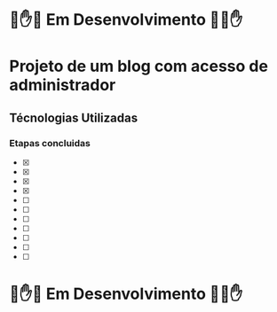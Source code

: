 # :cop::hand::construction: Em Desenvolvimento :construction::cop::hand:
# Projeto de um blog com acesso de administrador
## Técnologias Utilizadas



### Etapas concluidas
- [x] 
- [x] 
- [x] 
- [x] 
- [ ] 
- [ ] 
- [ ] 
- [ ] 
- [ ] 
- [ ]
- [ ] 


# :cop::hand::construction: Em Desenvolvimento :construction::cop::hand:
